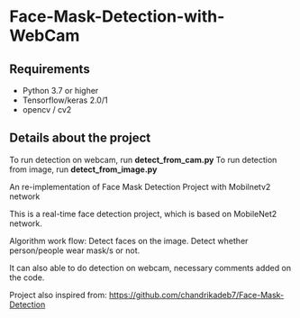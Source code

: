 # Face-Mask-Detection-with-WebCam


## Requirements
- Python 3.7 or higher
- Tensorflow/keras 2.0/1
- opencv / cv2

## Details about the project

To run detection on webcam, run **detect_from_cam.py**
To run detection from image, run **detect_from_image.py**

An re-implementation of Face Mask Detection Project with Mobilnetv2 network 

This is a real-time face detection project, which is based on MobileNet2 network.

Algorithm work flow:
Detect faces on the image.
Detect whether person/people wear mask/s or not.

It can also able to do detection on webcam, necessary comments added on the code.


Project also inspired from: https://github.com/chandrikadeb7/Face-Mask-Detection
